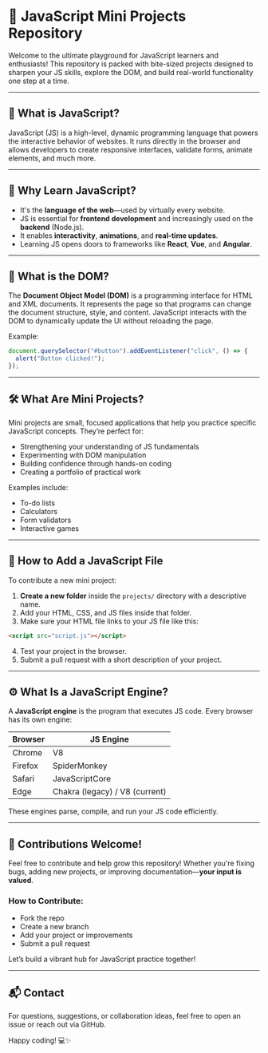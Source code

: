 # 🧠 JavaScript Mini Projects Repository

Welcome to the ultimate playground for JavaScript learners and enthusiasts! This repository is packed with bite-sized projects designed to sharpen your JS skills, explore the DOM, and build real-world functionality one step at a time.

---

## 📌 What is JavaScript?

JavaScript (JS) is a high-level, dynamic programming language that powers the interactive behavior of websites. It runs directly in the browser and allows developers to create responsive interfaces, validate forms, animate elements, and much more.

---

## 🚀 Why Learn JavaScript?

- It's the **language of the web**—used by virtually every website.
- JS is essential for **frontend development** and increasingly used on the **backend** (Node.js).
- It enables **interactivity**, **animations**, and **real-time updates**.
- Learning JS opens doors to frameworks like **React**, **Vue**, and **Angular**.

---

## 🧬 What is the DOM?

The **Document Object Model (DOM)** is a programming interface for HTML and XML documents. It represents the page so that programs can change the document structure, style, and content. JavaScript interacts with the DOM to dynamically update the UI without reloading the page.

Example:  
```js
document.querySelector("#button").addEventListener("click", () => {
  alert("Button clicked!");
});
```

---

## 🛠️ What Are Mini Projects?

Mini projects are small, focused applications that help you practice specific JavaScript concepts. They’re perfect for:

- Strengthening your understanding of JS fundamentals
- Experimenting with DOM manipulation
- Building confidence through hands-on coding
- Creating a portfolio of practical work

Examples include:
- To-do lists
- Calculators
- Form validators
- Interactive games

---

## 📁 How to Add a JavaScript File

To contribute a new mini project:

1. **Create a new folder** inside the `projects/` directory with a descriptive name.
2. Add your HTML, CSS, and JS files inside that folder.
3. Make sure your HTML file links to your JS file like this:

```html
<script src="script.js"></script>
```

4. Test your project in the browser.
5. Submit a pull request with a short description of your project.

---

## ⚙️ What Is a JavaScript Engine?

A **JavaScript engine** is the program that executes JS code. Every browser has its own engine:

| Browser      | JS Engine     |
|--------------|---------------|
| Chrome       | V8            |
| Firefox      | SpiderMonkey  |
| Safari       | JavaScriptCore|
| Edge         | Chakra (legacy) / V8 (current) |

These engines parse, compile, and run your JS code efficiently.

---

## 🤝 Contributions Welcome!

Feel free to contribute and help grow this repository! Whether you're fixing bugs, adding new projects, or improving documentation—**your input is valued**.

### How to Contribute:
- Fork the repo
- Create a new branch
- Add your project or improvements
- Submit a pull request

Let’s build a vibrant hub for JavaScript practice together!

---

## 📬 Contact

For questions, suggestions, or collaboration ideas, feel free to open an issue or reach out via GitHub.

Happy coding! 💻✨
